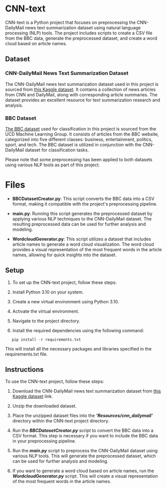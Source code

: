 # CNN-text
CNN-text is a Python project that focuses on preprocessing the CNN-DailyMail news text summarization dataset using natural language processing (NLP) tools. The project includes scripts to create a CSV file from the BBC data, generate the preprocessed dataset, and create a word cloud based on article names.

## Dataset
### CNN-DailyMail News Text Summarization Dataset
The CNN-DailyMail news text summarization dataset used in this project is sourced from [this Kaggle dataset](https://www.kaggle.com/datasets/gowrishankarp/newspaper-text-summarization-cnn-dailymail). It contains a collection of news articles from CNN and DailyMail, along with corresponding article summaries. The dataset provides an excellent resource for text summarization research and analysis.

### BBC Dataset
[The BBC dataset](http://mlg.ucd.ie/datasets/bbc.html) used for classification in this project is sourced from the UCD Machine Learning Group. It consists of articles from the BBC website, categorized into five different classes: business, entertainment, politics, sport, and tech. The BBC dataset is utilized in conjunction with the CNN-DailyMail dataset for classification tasks.

Please note that some preprocessing has been applied to both datasets using various NLP tools as part of this project.
# Files
- **BBCDatasetCreator.py**: This script converts the BBC data into a CSV format, making it compatible with the project's preprocessing pipeline.

- **main.py**: Running this script generates the preprocessed dataset by applying various NLP techniques to the CNN-DailyMail dataset. The resulting preprocessed data can be used for further analysis and modeling.

- **WordcloudGenerator.py**: This script utilizes a dataset that includes article names to generate a word cloud visualization. The word cloud provides a visual representation of the most frequent words in the article names, allowing for quick insights into the dataset.

## Setup
1. To set up the CNN-text project, follow these steps:

2. Install Python 3.10 on your system.

3. Create a new virtual environment using Python 3.10.

4. Activate the virtual environment.

5. Navigate to the project directory.

6. Install the required dependencies using the following command:
```shell
   pip install -r requirements.txt
```
This will install all the necessary packages and libraries specified in the requirements.txt file.

## Instructions
To use the CNN-text project, follow these steps:

1. Download the CNN-DailyMail news text summarization dataset from [this Kaggle dataset](https://www.kaggle.com/datasets/gowrishankarp/newspaper-text-summarization-cnn-dailymail) link.

2. Unzip the downloaded dataset.

3. Place the unzipped dataset files into the ***'Resources/cnn_dailymail'*** directory within the CNN-text project directory.

4. Run the ***BBCDatasetCreator.py*** script to convert the BBC data into a CSV format. This step is necessary if you want to include the BBC data in your preprocessing pipeline.

5. Run the ***main.py*** script to preprocess the CNN-DailyMail dataset using various NLP tools. This will generate the preprocessed dataset, which can be used for further analysis and modeling.

6. If you want to generate a word cloud based on article names, run the ***WordcloudGenerator.py*** script. This will create a visual representation of the most frequent words in the article names.
